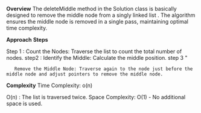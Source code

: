 **Overview**
The deleteMiddle method in the Solution class is basically  designed to remove the middle node from a singly linked list . The algorithm ensures the middle node is removed in a single pass, maintaining optimal time complexity.

**Approach**
**Steps**

Step 1 :  Count the Nodes: 
     Traverse the list to count the total number of nodes.
step2  : 
      Identify the Middle: Calculate the middle position.
step 3 " 

       Remove the Middle Node: Traverse again to the node just before the middle node and adjust pointers to remove the middle node.


**Complexity**
Time Complexity: o(n)

O(n) : The list is traversed twice.
Space Complexity:  O(1) - No additional space is used.
